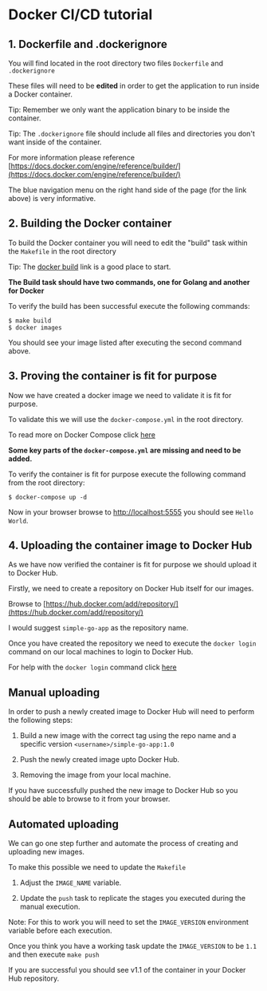 # Docker CI/CD tutorial

## 1. Dockerfile and .dockerignore

You will find located in the root directory two files `Dockerfile` and `.dockerignore`

These files will need to be **edited** in order to get the application to run inside a Docker container.

Tip: Remember we only want the application binary to be inside the container.

Tip: The `.dockerignore` file should include all files and directories you don't want inside of the container.

For more information please reference [https://docs.docker.com/engine/reference/builder/](https://docs.docker.com/engine/reference/builder/)

The blue navigation menu on the right hand side of the page (for the link above) is very informative.

## 2. Building the Docker container

To build the Docker container you will need to edit the "build" task within the `Makefile` in the root directory

Tip: The [docker build](https://docs.docker.com/engine/reference/commandline/build/) link is a good place to start.

**The Build task should have two commands, one for Golang and another for Docker**

To verify the build has been successful execute the following commands:

```
$ make build
$ docker images
```

You should see your image listed after executing the second command above.

## 3. Proving the container is fit for purpose

Now we have created a docker image we need to validate it is fit for purpose.

To validate this we will use the `docker-compose.yml` in the root directory.

To read more on Docker Compose click [here](https://docs.docker.com/compose/overview/)

**Some key parts of the `docker-compose.yml` are missing and need to be added.**

To verify the container is fit for purpose execute the following command from the root directory:

```
$ docker-compose up -d
```

Now in your browser browse to [http://localhost:5555](http://localhost:5555) you should see `Hello World`.

## 4. Uploading the container image to Docker Hub

As we have now verified the container is fit for purpose we should upload it to Docker Hub.

Firstly, we need to create a repository on Docker Hub itself for our images.

Browse to [https://hub.docker.com/add/repository/](https://hub.docker.com/add/repository/)

I would suggest `simple-go-app` as the repository name.

Once you have created the repository we need to execute the `docker login` command on our local machines to login to Docker Hub.

For help with the `docker login` command click [here](https://docs.docker.com/engine/reference/commandline/login/)

## Manual uploading

In order to push a newly created image to Docker Hub will need to perform the following steps:

1. Build a new image with the correct tag using the repo name and a specific version `<username>/simple-go-app:1.0`

2. Push the newly created image upto Docker Hub.

3. Removing the image from your local machine.

If you have successfully pushed the new image to Docker Hub so you should be able to browse to it from your browser.

## Automated uploading

We can go one step further and automate the process of creating and uploading new images.

To make this possible we need to update the `Makefile`

1. Adjust the `IMAGE_NAME` variable.

2. Update the `push` task to replicate the stages you executed during the manual execution.

Note: For this to work you will need to set the `IMAGE_VERSION` environment variable before each execution.

Once you think you have a working task update the `IMAGE_VERSION` to be `1.1` and then execute `make push`

If you are successful you should see v1.1 of the container in your Docker Hub repository.